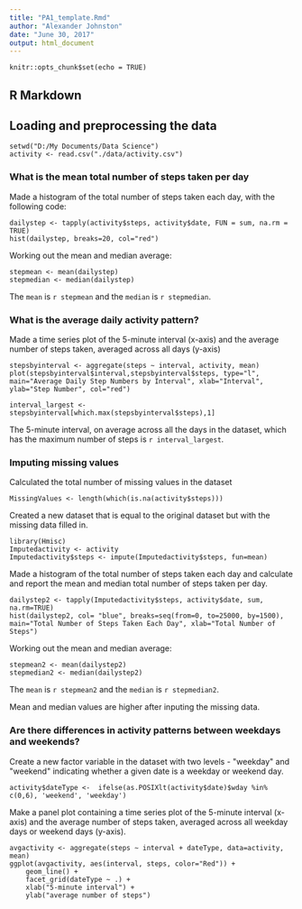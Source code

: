 ```yaml
---
title: "PA1_template.Rmd"
author: "Alexander Johnston"
date: "June 30, 2017"
output: html_document
---
```


```{r setup, include=FALSE}
knitr::opts_chunk$set(echo = TRUE)
```

## R Markdown

## Loading and preprocessing the data

```{r}
setwd("D:/My Documents/Data Science")
activity <- read.csv("./data/activity.csv")
```

### What is the mean total number of steps taken per day

Made a histogram of the total number of steps taken each day, with the following code:
```{r}
dailystep <- tapply(activity$steps, activity$date, FUN = sum, na.rm = TRUE)
hist(dailystep, breaks=20, col="red")
```

Working out the mean and median average:
```{r}
stepmean <- mean(dailystep)
stepmedian <- median(dailystep)
```

The `mean` is `r stepmean` and the `median` is `r stepmedian`.

### What is the average daily activity pattern?

Made a time series plot of the 5-minute interval (x-axis) and the average number of steps taken, averaged across all days (y-axis)
```{r}
stepsbyinterval <- aggregate(steps ~ interval, activity, mean)
plot(stepsbyinterval$interval,stepsbyinterval$steps, type="l", main="Average Daily Step Numbers by Interval", xlab="Interval", ylab="Step Number", col="red")

interval_largest <- stepsbyinterval[which.max(stepsbyinterval$steps),1]
```

The 5-minute interval, on average across all the days in the dataset, which has the maximum number of steps is `r interval_largest`.

### Imputing missing values

Calculated the total number of missing values in the dataset

```{r}
MissingValues <- length(which(is.na(activity$steps)))
```

Created a new dataset that is equal to the original dataset but with the missing data filled in.

```{r}
library(Hmisc)
Imputedactivity <- activity
Imputedactivity$steps <- impute(Imputedactivity$steps, fun=mean)
```


Made a histogram of the total number of steps taken each day and calculate and report the mean and median total number of steps taken per day. 

```{r}
dailystep2 <- tapply(Imputedactivity$steps, activity$date, sum, na.rm=TRUE)
hist(dailystep2, col= "blue", breaks=seq(from=0, to=25000, by=1500), main="Total Number of Steps Taken Each Day", xlab="Total Number of Steps")
```

Working out the mean and median average:
```{r}
stepmean2 <- mean(dailystep2)
stepmedian2 <- median(dailystep2)
```

The `mean` is `r stepmean2` and the `median` is `r stepmedian2`.

Mean and median values are higher after inputing the missing data.


### Are there differences in activity patterns between weekdays and weekends?

Create a new factor variable in the dataset with two levels - "weekday" and "weekend" indicating whether a given date is a weekday or weekend day.

```{r}
activity$dateType <-  ifelse(as.POSIXlt(activity$date)$wday %in% c(0,6), 'weekend', 'weekday')
```

Make a panel plot containing a time series plot of the 5-minute interval (x-axis) and the average number of steps taken, averaged across all weekday days or weekend days (y-axis). 

```{r}
avgactivity <- aggregate(steps ~ interval + dateType, data=activity, mean)
ggplot(avgactivity, aes(interval, steps, color="Red")) + 
    geom_line() + 
    facet_grid(dateType ~ .) +
    xlab("5-minute interval") + 
    ylab("average number of steps")
```